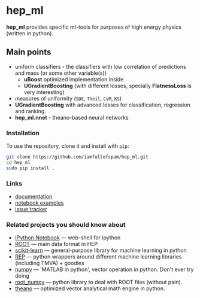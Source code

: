 # hep_ml
**hep_ml** provides specific ml-tools for purposes of high energy physics (written in python).


## Main points
* uniform classifiers - the classifiers with low correlation of predictions and mass (or some other variable(s))
  * __uBoost__ optimized implementation inside
  * __UGradientBoosting__ (with different losses, specially __FlatnessLoss__ is very interesting)
* measures of uniformity (`SDE`, `Theil`, `CvM`, `KS`)
* __UGradientBoosting__ with advanced losses for classification, regression and ranking.  
* **hep_ml.nnet** - theano-based neural networks 


### Installation
To use the repository, clone it and install with `pip`:
```bash
git clone https://github.com/iamfullofspam/hep_ml.git
cd hep_ml
sudo pip install .
```

### Links
* [documentation](iamfullofspam.github.io/hep_ml/)
* [notebook examples](https://github.com/iamfullofspam/hep_ml/tree/master/notebooks)
* [issue tracker](https://github.com/iamfullofspam/hep_ml/issues)

### Related projects you should know about

* [IPython Notebook](http://ipython.org/notebook.html) &mdash; web-shell for ipython
* [ROOT](https://root.cern.ch/)  &mdash; main data format in HEP 
* [scikit-learn](http://scikit-learn.org/)  &mdash; general-purpose library for machine learning in python
* [REP](https://github.com/yandex/REP)  &mdash; python wrappers around different machine learning libraries (including TMVA) + goodies
* [numpy](http://www.numpy.org/)  &mdash; 'MATLAB in python', vector operation in python. Don't ever try doing 
* [root_numpy](http://rootpy.github.io/root_numpy/)  &mdash; python library to deal with ROOT files (without pain).
* [theano](http://deeplearning.net/software/theano/)  &mdash; optimized vector analytical math engine in python.

